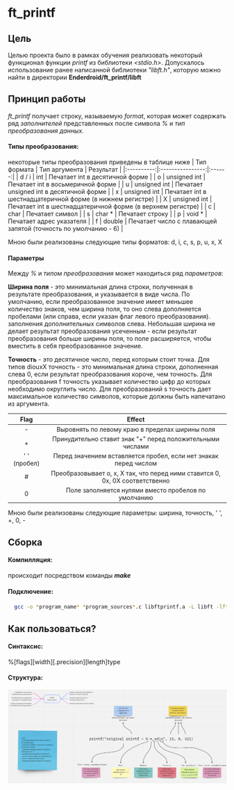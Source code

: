 # ft_printf
## Цель
Целью проекта было в рамках обучения реализовать некоторый функционал функции *printf* из библиотеки *<stdio.h>*.
Допускалось использование ранее написанной библиотеки *"libft.h"*, которую можно найти в директории **Enderdroid/ft_printf/libft**

## Принцип работы
*ft_printf* получает строку, называемую *format*, которая может содержать ряд *заполнителей* представленных после символа *%* и *тип преобразования данных*.

#### Типы преобразования:
некоторые типы преобразования приведены в таблице ниже
|   Тип формата   |   Тип аргумента   |   Результат   |
|:----------:|:----------------:|:------:|
|      d / i |   int  | Печатает int в десятичной форме |
|   o   |   unsigned int   | Печатает int в восьмеричной форме |
|   u   |   unsigned int   | Печатает unsigned int в десятичной форме |
|   x   |   unsigned int   | Печатает int в шестнадцатеричной форме (в нижнем регистре)  |
|   X   |   unsigned int   | Печатает int в шестнадцатеричной форме (в верхнем регистре) |
|   c   |   char   | Печатает символ |
|   s   |   char *   | Печатает строку |
|   p   |   void *   | Печатает адрес указателя |
|   f   |   double   | Печатает число с плавающей запятой (точность по умолчанию - 6) |

Мною были реализованы следующие типы форматов:
  d, i, c, s, p, u, x, X

#### Параметры
Между *%* и *типом преобразования* может находиться ряд *параметров*:

**Ширина поля** - это минимальная длина строки, полученная в результате преобразования, и указывается в виде числа. По умолчанию, если пpеобpазованное значение имеет меньшее количество знаков, чем шиpина поля, то оно слева дополняется пpобелами (или спpава, если указан флаг левого пpеобpазования). заполнения дополнительных символов слева. Небольшая ширина не делает результат преобразования усеченным - если pезультат пpеобpазования больше шиpины поля, то поле pасшиpяется, чтобы вместить в себя пpеобpазованное значение.

**Точность** - это десятичное число, перед которым стоит точка. Для типов diouxX точность - это минимальная длина строки, дополненная слева 0, если результат преобразования короче, чем точность. Для преобразования f точность указывает количество цифр до которых необходимо округлить число. Для преобразований s точность дает максимальное количество символов, которые должны быть напечатано из аргумента.

| Flag | Effect |
|:----:|:------:|
| - | Выровнять по левому краю в пределах ширины поля |
| + | Принудительно ставит знак "+" перед положительными числами |
| ' ' (пробел) | Перед значением вставляется пробел, если нет знакак перед числом |
| # | Преобразовывает o, x, X так, что перед ними ставится 0, 0x,  0X соответственно |
| 0 | Поле заполняется нулями вместо пробелов по умолчанию |

Мною были реализованы следующие параметры:
  ширина, точность, ' ', +, 0, -

## Сборка

#### Компилляция:
происходит посредством команды ***make***

#### Подключение:
```bash
  gcc -o *program_name* *program_sources*.c libftprintf.a -L libft -lft
```
## Как пользоваться?

#### Синтаксис: 
%[flags][width][.precision][length]type

#### Структура:
![alt text](https://github.com/Enderdroid/ft_printf/blob/master/structure_of_printf.png)
